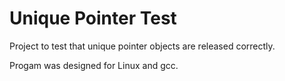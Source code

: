 # Unique Pointer Test

Project to test that unique pointer objects are released correctly.

Progam was designed for Linux and gcc.

